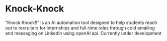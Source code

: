 # Knock-Knock
“Knock Knock!!” is an AI automation tool designed to help students reach out to recruiters for internships and full-time roles through cold emailing and messaging on LinkedIn using openAI api. Currently under development
